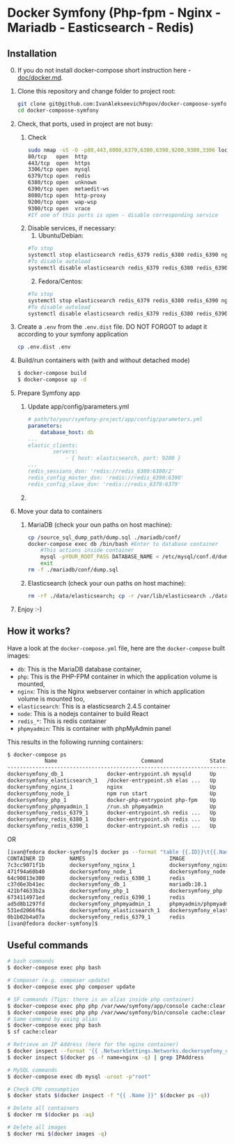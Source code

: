 # Docker Symfony (Php-fpm - Nginx - Mariadb - Easticsearch - Redis)

## Installation
0. If you do not install docker-compose short instruction here - [doc/docker.md](doc/docker.md).

1. Clone this repository and change folder to project root: 

    ```bash
    git clone git@github.com:IvanAlekseevichPopov/docker-compoose-symfony.git
    cd docker-compoose-symfony
    ```

2. Check, that ports, used in project are not busy:
    1. Check
        ```bash
        sudo nmap -sS -O -p80,443,8080,6379,6380,6390,9200,9300,3306 localhost | grep open
        80/tcp   open  http
        443/tcp  open  https
        3306/tcp open  mysql
        6379/tcp open  redis
        6380/tcp open  unknown
        6390/tcp open  metaedit-ws
        8080/tcp open  http-proxy
        9200/tcp open  wap-wsp
        9300/tcp open  vrace
        #If one of this ports is open - disable corresponding service
        ``` 
    2. Disable services, if necessary:
        1. Ubuntu/Debian:
        ```bash
        #To stop
        systemctl stop elasticsearch redis_6379 redis_6380 redis_6390 nginx mysq
        #To disable autoload
        systemctl disable elasticsearch redis_6379 redis_6380 redis_6390 nginx mysq
        ```
        2. Fedora/Centos:
        ```bash
        #To stop
        systemctl stop elasticsearch redis_6379 redis_6380 redis_6390 nginx mariadb
        #To disable autoload
        systemctl disable elasticsearch redis_6379 redis_6380 redis_6390 nginx mariadb
        ```

1. Create a `.env` from the `.env.dist` file. DO NOT FORGOT to adapt it according to your symfony application

    ```bash
    cp .env.dist .env
    ```

2. Build/run containers with (with and without detached mode)

    ```bash
    $ docker-compose build
    $ docker-compose up -d
    ```
3. Prepare Symfony app
    1. Update app/config/parameters.yml

        ```yml
        # path/to/your/symfony-project/app/config/parameters.yml
        parameters:
            database_host: db
        ...
        elastic_clients:
                servers:
                    - { host: elasticsearch, port: 9200 }
        ...
        redis_sessions_dsn: 'redis://redis_6380:6380/2'
        redis_config_master_dsn: 'redis://redis_6390:6390'
        redis_config_slave_dsn: 'redis://redis_6379:6379'
        ```

    2. 
    
4. Move your data to containers
    1. MariaDB (check your oun paths on host machine):
        ``` bash
        cp /source_sql_dump_path/dump.sql ./mariadb/conf/
        docker-compose exec db /bin/bash #Enter to database container
            #This actions inside container
            mysql -pYOUR_ROOT_PASS DATABASE_NAME < /etc/mysql/conf.d/dump.sql
            exit
        rm -f ./mariadb/conf/dump.sql
        ```
    2. Elasticsearch (check your oun paths on host machine):
       ```bash
       rm -rf ./data/elasticsearch; cp -r /var/lib/elasticsearch ./data/
       ```
5. Enjoy :-)

## How it works?

Have a look at the `docker-compose.yml` file, here are the `docker-compose` built images:

* `db`: This is the MariaDB database container,
* `php`: This is the PHP-FPM container in which the application volume is mounted,
* `nginx`: This is the Nginx webserver container in which application volume is mounted too,
* `elasticsearch`: This is a elasticsearch 2.4.5 container
* `node`: This is a nodejs container to build React
* `redis_*`: This is redis container
* `phpmyadmin`: This is container with phpMyAdmin panel


This results in the following running containers:

```bash
$ docker-compose ps
            Name                           Command               State                       Ports                     
-----------------------------------------------------------------------------------------------------------------------
dockersymfony_db_1              docker-entrypoint.sh mysqld      Up      0.0.0.0:3306->3306/tcp                        
dockersymfony_elasticsearch_1   /docker-entrypoint.sh elas ...   Up      0.0.0.0:9200->9200/tcp, 0.0.0.0:9300->9300/tcp
dockersymfony_nginx_1           nginx                            Up      0.0.0.0:443->443/tcp, 0.0.0.0:80->80/tcp      
dockersymfony_node_1            npm run start                    Up      0.0.0.0:3000->3000/tcp                        
dockersymfony_php_1             docker-php-entrypoint php-fpm    Up      9000/tcp                                      
dockersymfony_phpmyadmin_1      /run.sh phpmyadmin               Up      0.0.0.0:8080->80/tcp                          
dockersymfony_redis_6379_1      docker-entrypoint.sh redis ...   Up      0.0.0.0:6379->6379/tcp                        
dockersymfony_redis_6380_1      docker-entrypoint.sh redis ...   Up      6379/tcp, 0.0.0.0:6380->6380/tcp              
dockersymfony_redis_6390_1      docker-entrypoint.sh redis ...   Up      6379/tcp, 0.0.0.0:6390->6390/tcp        
```
OR
```bash
[ivan@fedora docker-symfony]$ docker ps --format "table {{.ID}}\t{{.Names}}\t{{.Image}}\t{{.Ports}}\t{{.Status}}"
CONTAINER ID        NAMES                           IMAGE                         PORTS                                            STATUS
7c3cc9071f1b        dockersymfony_nginx_1           dockersymfony_nginx           0.0.0.0:80->80/tcp, 0.0.0.0:443->443/tcp         Up 47 minutes
471f94a60b40        dockersymfony_node_1            dockersymfony_node            0.0.0.0:3000->3000/tcp                           Up 47 minutes
64c90813e300        dockersymfony_redis_6380_1      redis                         6379/tcp, 0.0.0.0:6380->6380/tcp                 Up 47 minutes
c37d6e3b41ec        dockersymfony_db_1              mariadb:10.1                  0.0.0.0:3306->3306/tcp                           Up 47 minutes
421bf4633b2a        dockersymfony_php_1             dockersymfony_php             9000/tcp                                         Up 47 minutes
6734114971ed        dockersymfony_redis_6390_1      redis                         6379/tcp, 0.0.0.0:6390->6390/tcp                 Up 47 minutes
ad5d8b1297fd        dockersymfony_phpmyadmin_1      phpmyadmin/phpmyadmin         0.0.0.0:8080->80/tcp                             Up 47 minutes
531ed2066f6a        dockersymfony_elasticsearch_1   dockersymfony_elasticsearch   0.0.0.0:9200->9200/tcp, 0.0.0.0:9300->9300/tcp   Up 47 minutes
0b1b02b4a07a        dockersymfony_redis_6379_1      redis                         0.0.0.0:6379->6379/tcp                           Up 47 minutes
[ivan@fedora docker-symfony]$ 
```


## Useful commands

```bash
# bash commands
$ docker-compose exec php bash

# Composer (e.g. composer update)
$ docker-compose exec php composer update

# SF commands (Tips: there is an alias inside php container)
$ docker-compose exec php php /var/www/symfony/app/console cache:clear # Symfony2
$ docker-compose exec php php /var/www/symfony/bin/console cache:clear # Symfony3
# Same command by using alias
$ docker-compose exec php bash
$ sf cache:clear

# Retrieve an IP Address (here for the nginx container)
$ docker inspect --format '{{ .NetworkSettings.Networks.dockersymfony_default.IPAddress }}' $(docker ps -f name=nginx -q)
$ docker inspect $(docker ps -f name=nginx -q) | grep IPAddress

# MySQL commands
$ docker-compose exec db mysql -uroot -p"root"

# Check CPU consumption
$ docker stats $(docker inspect -f "{{ .Name }}" $(docker ps -q))

# Delete all containers
$ docker rm $(docker ps -aq)

# Delete all images
$ docker rmi $(docker images -q)
```